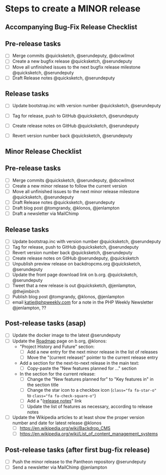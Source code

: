 Steps to create a MINOR release
=================================


Accompanying Bug-Fix Release Checklist
---------------------------------------


## Pre-release tasks

- [ ] Merge commits @quicksketch, @serundeputy, @docwilmot
- [ ] Create a new bugfix release @quicksketch, @serundeputy
- [ ] Move all unfinished issues to the next bugfix release milestone @quicksketch, @serundeputy
- [ ] Draft Release notes @quicksketch, @serundeputy

## Release tasks

- [ ] Update bootstrap.inc with version number @quicksketch, @serundeputy
- [ ] Tag for release, push to GitHub @quicksketch, @serundeputy
- [ ] Create release notes on GitHub @quicksketch, @serundeputy
- [ ] Revert version number back @quicksketch, @serundeputy


Minor Release Checklist
------------------------


## Pre-release tasks

- [ ] Merge commits @quicksketch, @serundeputy, @docwilmot
- [ ] Create a new minor release to follow the current version
- [ ] Move all unfinished issues to the next minor release milestone @quicksketch, @serundeputy
- [ ] Draft Release notes @quicksketch, @serundeputy
- [ ] Draft blog post @tomgrandy, @klonos, @jenlampton
- [ ] Draft a newsletter via MailChimp

## Release tasks

- [ ] Update bootstrap.inc with version number @quicksketch, @serundeputy
- [ ] Tag for release, push to GitHub @quicksketch, @serundeputy
- [ ] Revert version number back @quicksketch, @serundeputy
- [ ] Create release notes on GitHub @serundeputy, @quicksketch
- [ ] Unpublish preview release on backdropcms.org @quicksketch, @serundeputy
- [ ] Update the front page download link on b.org. @quicksketch, @serundeputy
- [ ] Tweet that a new release is out @quicksketch, @jenlampton, @thejimbirch
- [ ] Publish blog post @tomgrandy, @klonos, @jenlampton
- [ ] email katie@phpweekly.com for a note in the PHP Weekly Newsletter @jenlampton, ??

## Post-release tasks (asap)

- [ ] Update the docker image to the latest @serundeputy
- [ ] Update the [Roadmap](https://backdropcms.org/roadmap) page on b.org, @klonos:
  - "Project History and Future" section:
    - [ ] Add a new entry for the next minor release in the list of releases
    - [ ] Move the "(current release)" pointer to the current release entry
  - Add a section for the next-to-next release in the main text:
    - [ ] Copy-paste the "New features planned for ..." section
  - In the section for the current release:
    - [ ] Change the "New features planned for" to "Key features in" in the section title
    - [ ] Change the star icon to a checkbox icon (`class="fa fa-star-o"` to `class="fa fa-check-square-o"`)
    - [ ] Add a "([release notes]()" link
    - [ ] Update the list of features as necessary, according to release notes 
- [ ] Update the Wikipedia articles to at least show the proper version number and date for latest release @klonos
  - [ ] https://en.wikipedia.org/wiki/Backdrop_CMS
  - [ ] https://en.wikipedia.org/wiki/List_of_content_management_systems

## Post-release tasks (after first bug-fix release)

- [ ] Push the minor release to the Pantheon repository @serundeputy
- [ ] Send a newsletter via MailChimp @jenlampton
